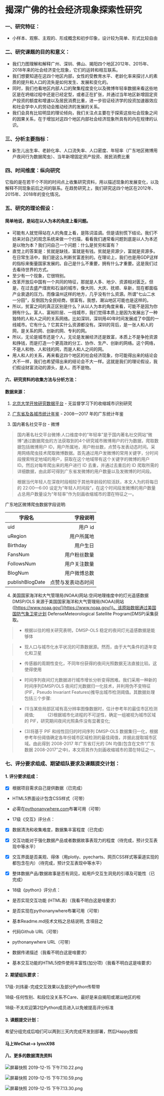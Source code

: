 # 揭深广佛的社会经济现象探索性研究 

### 一、研究特征：
- 小样本、观察、主观的、形成概念和初步印象，设计较为简单、形式比较自由

### 二、研究课题的目的和意义：
- 我们力图理解和解释广州、深圳、佛山、揭阳四个地区2012年、2015年、2018年来的社会经济变化现象，它们的运转和相互联系。
- 我们想要知道在这四个地区内部，女性的受教育水平、老龄化率来探讨人的素质的提升和人口的流失是如何发生、发展和变化的。
- 同时，我们也看地区内部人口的聚集程度变化以及微博年轻率数据来看这些地区是在坍缩过程中还是已经定型，或者正在扩张，并通过当年地区新增固定资产投资的额度和增速以及居民消费比重，进一步验证经济学的投资加速器效应和社会学中人的劳动会推动经济的发展的关系。
- 我们会具有比较明显的理论倾向，我们关注点主要在于探索这些社会现象之间的因果关系，在于增加对这四个地区内部社会经济现象所具有的内在规律的认识。

### 三、分析主要指标：
- 新生儿出生率、老龄化率、人口流失率、人口密度、年轻率（广东地区微博用户夜间行为数据爬虫）、当年新增固定资产投资、居民消费比重

### 四、时间维度：纵向研究

它指的是在若干个不同的时间点上收集研究资料，用以描述现象的发展变化，以及解释不同现象前后之间的联系。在趋势研究上，我们研究这四个地区在2012年、2015年、2018年的变化情况。

### 五、研究的理论假设：

#### 简单地说，是站在以人为本的角度上看问题。

- 可能有人就觉得站在人的角度上看，是陈词滥调。但是请别慌下结论。我们不妨来对自己的观念系统来做一个扫描，看看我们通常看问题到底是以人为本还是以物为本？我们问自己一个问题：什么是贫穷和富有？
- 直觉上的答案是：贫就是缺钱，富就是有钱。贫就是资源少，富就是资源多。在日常生活中，我们是这么判断贫富差别的。在理论上，我们也是用GDP这样的指标来衡量国家发展的。自己是什么不重要，拥有什么才重要。这是我们过去看待世界的方式。
- 至少有一个现象，它很特别。
- 改革开放后中国有一个共同的特征，那就是人多、地少、资源相对匮乏。但是，在过去盛产煤炭和石油的城市，像大同、大庆、抚顺、阜新，现在都面临产业衰退的压力。而像温州这样的地方，几乎没有什么资源。所谓“七山二水一分田”，反倒因为全民经商，很富有。我想，潮汕地区可能也是这样的。
- 所以，贫富之间的真正区别是什么？从以人为本的角度来看，可能不是因为你拥有什么。富人、富裕阶层、一线城市，我们觉得本质上是因为发展出了一种独特的人和人之间的关系网络。比如深圳，深圳用40年时间发展成了中国的一线城市。它有什么？它其实什么资源都没有。深圳的背后，是一张人和人的网，是关系的网、创新的网、专利的网。
- 所以，无论是城市还是个人，无论是发展经济还是致富，本质上不是争抢资源和挣钱，而是打造一个更高效的分工、协作、生产、创新的网络。这个网络，不是人和物、人和钱的网，而是人和人之间的网。
- 用人和人的关系，再来看这四个地区的社会经济现象，你可能得出来的结论会大不一样，我们也希望得出来的结论会不大一样。这就是我们的理论假设，我们假设财富流动的源头，是人，而不是物。

#### 六、研究资料的收集方法与分析方法：

#### 数据来源：

1.  [北京大学开放研究数据平台](https://opendata.pku.edu.cn/dataset.xhtml?persistentId=doi:10.18170/DVN/3EG0VD) - 无监督学习下的收缩城市识别研究

2.  [广东省及各城市统计年鉴](http://www.gdstats.gov.cn/) - 2008—2017 年的广东统计年鉴

3.  国内著名社交平台 - 微博                    

> 国内著名社交平台微博:人口维度中的“年轻率”是于国内著名社交网站“微博”通过数据爬虫的方法获取到的4个研究城市微博用户的行为数据，爬取数据包括微博用户 ID，用户所属地，用户粉丝数，点赞与发表动态时间。采用网络爬虫技术爬取微博数据。首先通过用户发微博的常用关键字，分时间段搜索特定地域的用户，获取在这个地域带有这个关键字的微博的用户 ID。然后对每年爬出来的用户进行 ID 去重，并通过去重后的 ID 爬取所需的详细数据，由此即可得到广东省发微博的用户数量以及发微博的时间段。

> 根据当代年轻人在深夜时段相较于其他年龄段的较活跃，本文人为的将每日的 22:00—6:00 设定为“年轻人时间段”，在这个时间段发微博的用户数量占总用户数量设为“年轻率”作为刻画收缩城市的潜在特征之一。

 广东地区微博爬虫数据字段说明:
 
|  字段名       | 字段说明  | 
| --------   | -----: | 
| uid       | 用户 id  | 
| uRegion       |   用户所属地  |
| Birthday        |    用户生日  |  
| FansNum | 用户粉丝数量 |
| FollowsNum | 用户关注数量 |
| BlogNum | 用户微博总数 |
| publishBlogDate| 点赞与发表动态时间 |

4.  美国国家海洋和大气管理局(NOAA)网站:空间地理维度中的灯光遥感数据 DMSP/OLS 来源于美国国家海洋和大气管理局(NOAA)网站([https://www.noaa.gov/](https://www.noaa.gov/))。该原始数据通过美国国防气象卫星计划 DefenseMeteorological Satellite Program(DMSP)采集获取。                                       

> *   根据以往的相关研究表明，DMSP-OLS 稳定的夜间灯光遥感数据是能够体

> *   现人口与城市化水平状况的可靠数据源。然而，由于大气条件的逐年变化和卫星

> *   传感器的周期性变化，不同年份获得的夜间光照数据无法直接比较。这使得使用

> *   时间序列夜间灯光数据进行城市增长分析变得困难。我们采用一种新的时间序列DMSP/OLS 夜间灯光数据归一化技术，并利用伪不变特征(PIF，Pseudo Invariant Features)推导出城市检测阈值。其数据处理包括三个步骤:

> *   (1)当某些局部区域有高分辨率图像数据时，估计参考年的最佳市区检测阈值;           (2)根据城市化进程的不可逆性，确定一组被视为城市区域的 PIF，研究期间夜间光照条件没有显著变化;

> *   (3)将基于 PIF 和线性回归的时间序列 DMSP-OLS 数据集归一化，根据参考年份阈值确定各年份城市区域检测的最佳阈值，并据此提取城市区域。由此得到 2008-2017 年广东省灯光的 DN 均值(包含在文件“广东数据 2008-2017”之中)，本文将其作为刻画收缩城市的潜在特征之一。

### 七、评分要求组成、期望组队要求及课题提交计划：

#### 1.  评分要求组成：

*   [x] 根据项目需求自己提供数据（已完成）

*   HTML5界面设计包含CSS样式（可带）

*   必需在[pythonanywhere.com](http://pythonanywhere.com)布署可用（可带）

*   17级《交互》评分点：

*   [x] 数据清洗和收集难度，数据集丰富程度（已完成）

*   [x] 交互功能对于强化数据产品或者数据故事表现力的程度（待完成，预计交互表现中等水平）

*   [x] 交互界面是否美观、得体（用plotly、pyecharts、网页CSS样式等渠道实现的都包含在内）（待完成，预计交互表现中等水平）

*   [x] 整体数据产品/数据故事是否有洞见，給用戶交互生洞見的引導及可能性（已完成）

*   18级《python》评分点：

*   是否实现交互功能 (HTML表)（我看不明白这是啥要求）

*   是否实现在pythonanywhere布署可用（可带）

*   基本Readme.md技术文档之总结说明, 含項目之

*   代码Github URL（可带）

*   pythonanywhere URL（可带）

*   数据传递描述（我看不明白这是啥要求）

*   基本交互功能的HTML5控件使用丰富性(加分项)（我看不明白这是啥要求）

#### 2.  期望组队要求：

17级-刘炜豪-完成交互效果以及部分Python传帮带

18级-任何性别、和段位没关系不Care、最好是来自揭阳或潮汕地区的啦

18级-不太欢迎第2位Python成员进入以免被提高评分标准

#### 3.  课题提交计划：

希望分组完成后咱们可以两到三天内完成开发到部署，然后Happy放假

#### 马上WeChat——> lynnX98


#### 八、更多的数据清洗资料

![屏幕快照 2019-12-15 下午7.10.22.png](https://upload-images.jianshu.io/upload_images/9746829-00cafb7e2ab7ea5c.png?imageMogr2/auto-orient/strip%7CimageView2/2/w/1240)

![屏幕快照 2019-12-15 下午7.10.59.png](https://upload-images.jianshu.io/upload_images/9746829-22b41aa31e3f0454.png?imageMogr2/auto-orient/strip%7CimageView2/2/w/1240)

![屏幕快照 2019-12-15 下午7.13.30.png](https://upload-images.jianshu.io/upload_images/9746829-3e2555ef444ce1fc.png?imageMogr2/auto-orient/strip%7CimageView2/2/w/1240)
